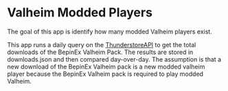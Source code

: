 # Valheim Modded Players

The goal of this app is identify how many modded Valheim players exist. 

This app runs a daily query on the [ThunderstoreAPI](https://thunderstore.io/api/docs/) to get the total downloads of the BepinEx Valheim Pack. The results are stored in downloads.json and then compared day-over-day. The assumption is that a new download of the BepinEx Valheim pack is a new modded valheim player because the BepinEx Valheim pack is required to play modded Valheim.